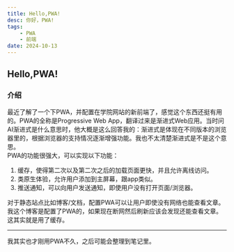 ```yaml
---
title: Hello,PWA!
desc: 你好，PWA!
tags: 
    - PWA
    - 前端
date: 2024-10-13
---
```

## Hello,PWA!

### 介绍  
最近了解了一个下PWA，并配置在学院网站的新前端了，感觉这个东西还挺有用的。PWA的全称是Progressive Web App，翻译过来是渐进式Web应用。当时问AI渐进式是什么意思时，他大概是这么回答我的：渐进式是体现在不同版本的浏览器里的，根据浏览器的支持情况逐渐增强功能。我也不太清楚渐进式是不是这个意思。      
PWA的功能很强大，可以实现以下功能：   
1. 缓存，使得第二次以及第二次之后的加载页面更快，并且允许离线访问。  
2. 类原生体验，允许用户添加到主屏幕，跟app类似。  
3. 推送通知，可以向用户发送通知，即使用户没有打开页面/浏览器。

对于静态站点比如博客/文档，配置PWA可以让用户即使没有网络也能查看文章。我这个博客是配置了PWA的，如果现在断网然后刷新应该会发现还能查看文章。这其实就是用了缓存。    
***
我其实也才刚用PWA不久，之后可能会整理到笔记里。